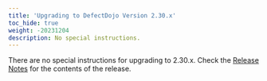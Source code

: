 ```yaml
---
title: 'Upgrading to DefectDojo Version 2.30.x'
toc_hide: true
weight: -20231204
description: No special instructions.
---
```

There are no special instructions for upgrading to 2.30.x. Check the [Release Notes](https://github.com/DefectDojo/django-DefectDojo/releases/tag/2.30.0) for the contents of the release.
